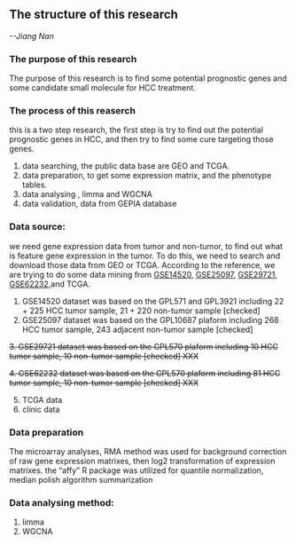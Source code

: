 ## The structure of this research

*--Jiang Nan*

### The purpose of this research
The purpose of this research is to find some potential prognostic genes and some candidate small molecule for HCC treatment.
### The process of this reaserch
this is a two step research, the first step is try to find out the potential prognostic genes in HCC, and then try to find some cure targeting those genes. 

1. data searching, the public data base are GEO and TCGA.
2. data preparation, to get some expression matrix, and the phenotype tables. 
3. data analysing , limma and WGCNA
4. data validation, data from GEPIA database

### Data source: 
we need gene expression data from tumor and non-tumor, to find out what is feature gene expression in the tumor. To do this, we need to search and download those data from GEO or TCGA. According to the reference, we are trying to do some data mining from 
[GSE14520](https://www.ncbi.nlm.nih.gov/geo/query/acc.cgi?acc=GSE14520), [GSE25097](https://www.ncbi.nlm.nih.gov/geo/query/acc.cgi?acc=GSE25097), [GSE29721](https://www.ncbi.nlm.nih.gov/geo/query/acc.cgi?acc=GSE29721),  [GSE62232](https://www.ncbi.nlm.nih.gov/geo/query/acc.cgi?acc=GSE62232),and TCGA.

1. GSE14520 dataset was based on the GPL571 and GPL3921 including 22 + 225 HCC tumor sample, 21 + 220 non-tumor sample [checked]
2. GSE25097 dataset was based on the GPL10687 plaform including 268 HCC tumor sample, 243 adjacent non-tumor sample [checked]

~~3. GSE29721 dataset was based on the GPL570 plaform including 10 HCC tumor sample, 10 non-tumor sample [checked] XXX~~

~~4. GSE62232 dataset was based on the GPL570 plaform including 81 HCC tumor sample, 10 non-tumor sample [checked] XXX~~

5. TCGA data
6. clinic data


### Data preparation

The microarray analyses, RMA method was used for background correction of raw gene expression matrixes, then log2 transformation of expression matrixes. the “affy” R package was utilized for quantile normalization, median polish algorithm summarization

### Data analysing method: 

1. limma 
2. WGCNA 




